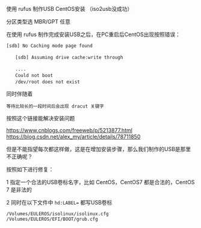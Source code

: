 
使用 rufus 制作USB CentOS安装 （iso2usb没成功）

分区类型选 MBR/GPT 任意

在使用 rufus 制作完成安装USB之后，在PC重启后CentOS出现按照错误：

```
[sdb] No Caching mode page found

　　[sdb] Assuming drive cache:write through

　　....
　　Could not boot
　　/dev/root does not exist
```

同时伴随着

```
等待比较长的一段时间后会出现 dracut 关键字
```

按照这个链接能解决安装问题

https://www.cnblogs.com/freeweb/p/5213877.html
https://blog.csdn.net/alex_my/article/details/78711850

但是不能指望每次都这样做，这是在增加安装步骤，那么我们制作的USB是那里不正确呢？

按照如下进行修复：

1 指定一个合法的USB卷标名字，比如 CentOS，CentOS7 都是合法的，CentOS 7 是非法的

2 同时在以下文件中 `hd:LABEL=` 都写USB卷标
```
/Volumes/EULEROS/isolinux/isolinux.cfg
/Volumes/EULEROS/EFI/BOOT/grub.cfg
```

